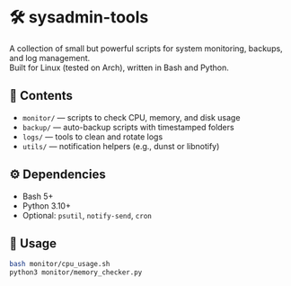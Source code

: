 # 🛠️ sysadmin-tools

A collection of small but powerful scripts for system monitoring, backups, and log management.  
Built for Linux (tested on Arch), written in Bash and Python.

## 📂 Contents

- `monitor/` — scripts to check CPU, memory, and disk usage
- `backup/` — auto-backup scripts with timestamped folders
- `logs/` — tools to clean and rotate logs
- `utils/` — notification helpers (e.g., dunst or libnotify)

## ⚙️ Dependencies

- Bash 5+
- Python 3.10+
- Optional: `psutil`, `notify-send`, `cron`

## 🚀 Usage

```bash
bash monitor/cpu_usage.sh
python3 monitor/memory_checker.py
